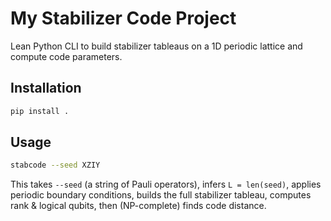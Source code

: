 # My Stabilizer Code Project

Lean Python CLI to build stabilizer tableaus on a 1D periodic lattice and compute code parameters.

## Installation

```bash
pip install .
```

## Usage

```bash
stabcode --seed XZIY
```

This takes `--seed` (a string of Pauli operators), infers `L = len(seed)`, applies periodic boundary conditions, builds the full stabilizer tableau, computes rank & logical qubits, then (NP-complete) finds code distance. 